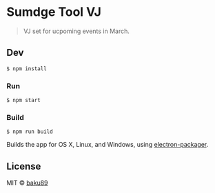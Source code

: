 # Sumdge Tool VJ

> VJ set for ucpoming events in March.

## Dev

```
$ npm install
```

### Run

```
$ npm start
```

### Build

```
$ npm run build
```

Builds the app for OS X, Linux, and Windows, using [electron-packager](https://github.com/maxogden/electron-packager).


## License

MIT © [baku89](http://baku89.com)
